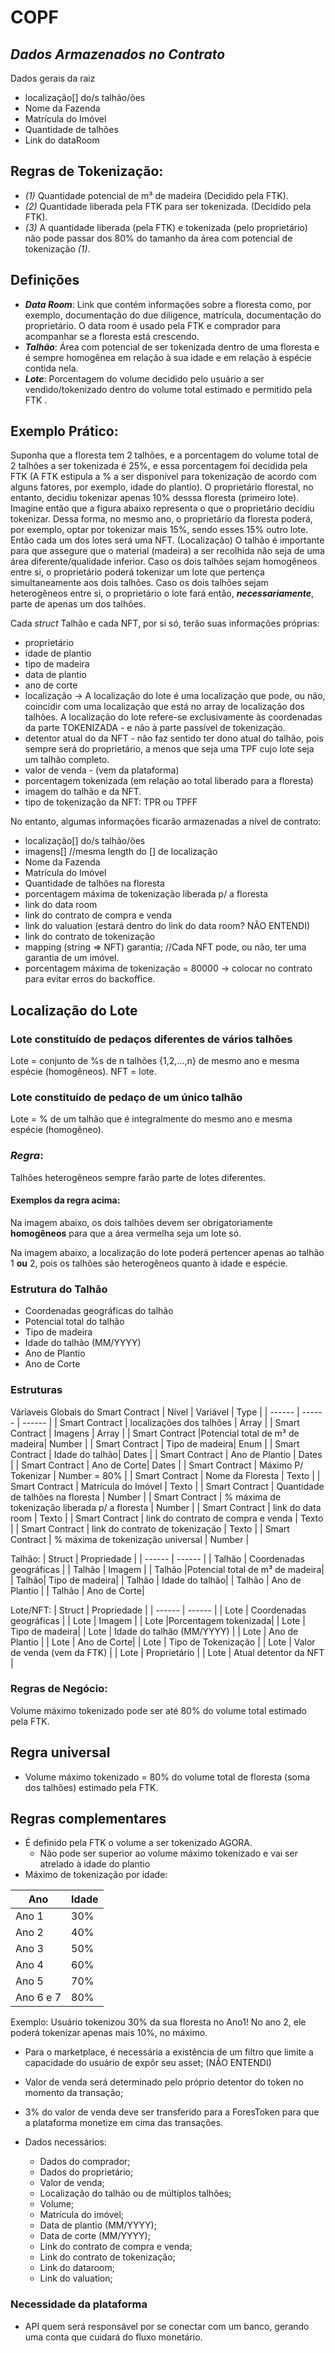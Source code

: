 # COPF
## _Dados Armazenados no Contrato_
Dados gerais da raiz
* localização[] do/s talhão/ões
* Nome da Fazenda
* Matrícula do Imóvel
* Quantidade de talhões
* Link do dataRoom

## Regras de Tokenização:
* _(1)_ Quantidade potencial de m³ de madeira (Decidido pela FTK). 
* _(2)_ Quantidade liberada pela FTK para ser tokenizada. (Decidido pela FTK).
* _(3)_ A quantidade liberada (pela FTK) e tokenizada (pelo proprietário) não pode passar dos 80% do tamanho da área com potencial de tokenização _(1)_.

## Definições
* **_Data Room_**: Link que contém informações sobre a floresta como, por exemplo, documentação do due diligence, matrícula, documentação do proprietário. O data room é usado pela FTK e comprador para acompanhar se a floresta está crescendo.
* **_Talhão_**: Área com potencial de ser tokenizada dentro de uma floresta e é sempre homogênea em relação à sua idade e em relação à espécie contida nela.
* **_Lote_**: Porcentagem do volume decidido pelo usuário a ser vendido/tokenizado dentro do volume total estimado e permitido pela FTK . 

## Exemplo Prático:
Suponha que a floresta tem 2 talhões, e a porcentagem do volume total de 2 talhões a ser tokenizada é 25%, e essa porcentagem foi decidida pela FTK (A FTK estipula a % a ser disponível para tokenização de acordo com alguns fatores, por exemplo, idade do plantio). O proprietário florestal, no entanto, decidiu tokenizar apenas 10% desssa floresta (primeiro lote). Imagine então que a figura abaixo representa o que o proprietário decidiu tokenizar. Dessa forma, no mesmo ano, o proprietário da floresta poderá, por exemplo, optar por tokenizar mais 15%, sendo esses 15% outro lote. Então cada um dos lotes será uma NFT. (Localização) O talhão é importante para que assegure que o material (madeira) a ser recolhida não seja de uma área diferente/qualidade inferior. Caso os dois talhões sejam homogêneos entre si, o proprietário poderá tokenizar um lote que pertença simultaneamente aos dois talhões. Caso os dois talhões sejam heterogêneos entre si,  o proprietário o lote fará então, **_necessariamente_**, parte de apenas um dos talhões.

Cada _struct_ Talhão e cada NFT, por si só, terão suas informações próprias: 
* proprietário
* idade de plantio
* tipo de madeira
* data de plantio
* ano de corte
* localização -> A localização do lote é uma localização que pode, ou não, coincidir com uma localização que está no array de localização dos talhões. A localização do lote refere-se exclusivamente às coordenadas da parte TOKENIZADA - e não à parte passível de tokenização.
* detentor atual do da NFT - não faz sentido ter dono atual do talhão, pois sempre será do proprietário, a menos que seja uma TPF cujo lote seja um talhão completo.
* valor de venda - (vem da plataforma)
* porcentagem tokenizada (em relação ao total liberado para a floresta)
* imagem do talhão e da NFT.
* tipo de tokenização da NFT: TPR ou TPFF 

No entanto, algumas informações ficarão armazenadas a nível de contrato:

* localização[] do/s talhão/ões
* imagens[] //mesma length do [] de localização
* Nome da Fazenda
* Matrícula do Imóvel
* Quantidade de talhões na floresta
* porcentagem máxima de tokenização liberada p/ a floresta 
* link do data room
* link do contrato de compra e venda
* link do valuation (estará dentro do link do data room? NÃO ENTENDI)
* link do contrato de tokenização
* mapping (string => NFT) garantia; //Cada NFT pode, ou não, ter uma garantia de um imóvel.
* porcentagem máxima de tokenização = 80000 -> colocar no contrato para evitar erros do backoffice.

## Localização do Lote
### Lote constituído de pedaços diferentes de vários talhões 
Lote = conjunto de %s de n talhões {1,2,...,n} de mesmo ano e mesma espécie (homogêneos).
NFT = lote. 

### Lote constituído de pedaço de um único talhão
Lote = % de um talhão que é integralmente do mesmo ano e mesma espécie (homogêneo).

### _Regra_: 
Talhões heterogêneos sempre farão parte de lotes diferentes.
#### Exemplos da regra acima:
Na imagem abaixo, os dois talhões devem ser obrigatoriamente **homogêneos** para que a área vermelha seja um lote só.

Na imagem abaixo, a localização do lote poderá pertencer apenas ao talhão 1 **ou** 2, pois os talhões são heterogêneos quanto à idade e espécie.

### Estrutura do Talhão
* Coordenadas geográficas do talhão
* Potencial total do talhão
* Tipo de madeira
* Idade do talhão (MM/YYYY)
* Ano de Plantio
* Ano de Corte

### Estruturas
Váriaveis Globais do Smart Contract 
| Nível | Variável | Type |
| ------ | ------ | ------ | 
| Smart Contract | localizações dos talhões | Array |
| Smart Contract | Imagens | Array |
| Smart Contract |Potencial total de m³ de madeira| Number |
| Smart Contract | Tipo de madeira| Enum |
| Smart Contract | Idade do talhão| Dates |
| Smart Contract | Ano de Plantio | Dates |
| Smart Contract | Ano de Corte| Dates |
| Smart Contract | Máximo P/ Tokenizar | Number = 80% |
| Smart Contract | Nome da Floresta | Texto |
| Smart Contract | Matrícula do Imóvel | Texto |
| Smart Contract | Quantidade de talhões na floresta | Number |
| Smart Contract | % máxima de tokenização liberada p/ a floresta | Number |
| Smart Contract | link do data room | Texto |
| Smart Contract | link do contrato de compra e venda | Texto |
| Smart Contract | link do contrato de tokenização | Texto |
| Smart Contract | % máxima de tokenização universal | Number | 

Talhão:
| Struct | Propriedade |
| ------ | ------ |
|  Talhão | Coordenadas geográficas |
| Talhão | Imagem |
| Talhão |Potencial total de m³ de madeira|
|  Talhão| Tipo de madeira|
| Talhão | Idade do talhão|
| Talhão | Ano de Plantio |
| Talhão | Ano de Corte| 

Lote/NFT:
| Struct | Propriedade |
| ------ | ------ |
|  Lote | Coordenadas geográficas |
| Lote | Imagem |
| Lote |Porcentagem tokenizada|
|  Lote | Tipo de madeira|
| Lote | Idade do talhão (MM/YYYY) |
| Lote | Ano de Plantio |
| Lote | Ano de Corte| 
| Lote | Tipo de Tokenização |
| Lote | Valor de venda (vem da FTK) |
| Lote | Proprietário |
| Lote | Atual detentor da NFT |

### Regras de Negócio:
Volume máximo tokenizado pode ser até 80% do volume total estimado pela FTK.

## Regra universal

- Volume máximo tokenizado = 80% do volume total de floresta (soma dos talhões) estimado pela FTK.

## Regras complementares

- É definido pela FTK o volume a ser tokenizado AGORA.
    - Não pode ser superior ao volume máximo tokenizado e vai ser atrelado à idade do plantio
- Máximo de tokenização por idade:

| Ano | Idade |
| ------ | ------ |
| Ano 1  | 30% |
| Ano 2 | 40% |
| Ano 3 | 50% |
| Ano 4 | 60% |
| Ano 5 | 70% |
| Ano 6 e 7 | 80% |

 Exemplo:
 Usuário tokenizou 30% da sua floresta no Ano1! No ano 2, ele poderá tokenizar apenas mais 10%, no máximo.
        
- Para o marketplace, é necessária a existência de um filtro que limite a capacidade do usuário de expôr seu asset; (NÃO ENTENDI)
- Valor de venda será determinado pelo próprio detentor do token no momento da transação;
- 3% do valor de venda deve ser transferido para a ForesToken para que a plataforma monetize em cima das transações.

- Dados necessários:
    - Dados do comprador;
    - Dados do proprietário;
    - Valor de venda;
    - Localização do talhão ou de múltiplos talhões;
    - Volume;
    - Matrícula do imóvel;
    - Data de plantio (MM/YYYY);
    - Data de corte (MM/YYYY);
    - Link do contrato de compra e venda;
    - Link do contrato de tokenização;
    - Link do dataroom;
    - Link do valuation;

### Necessidade da plataforma

- API quem será responsável por se conectar com um banco, gerando uma conta que cuidará do fluxo monetário.



